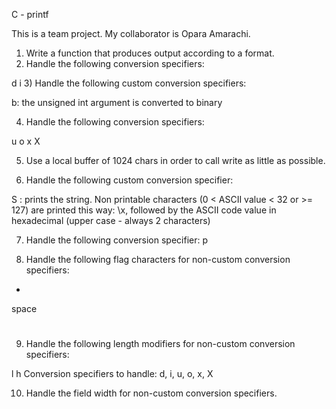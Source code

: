 C - printf

This is a team project.
My collaborator is Opara Amarachi.

1) Write a function that produces output according to a format.
2) Handle the following conversion specifiers:

d
i
3) Handle the following custom conversion specifiers:

b: the unsigned int argument is converted to binary

4) Handle the following conversion specifiers:

u
o
x
X

5) Use a local buffer of 1024 chars in order to call write as little as possible.

6) Handle the following custom conversion specifier:

S : prints the string.
Non printable characters (0 < ASCII value < 32 or >= 127) are printed this way: \x, followed by the ASCII code value in hexadecimal (upper case - always 2 characters)

7) Handle the following conversion specifier: p

8) Handle the following flag characters for non-custom conversion specifiers:

+
space
#

9) Handle the following length modifiers for non-custom conversion specifiers:

l
h
Conversion specifiers to handle: d, i, u, o, x, X

10) Handle the field width for non-custom conversion specifiers.


